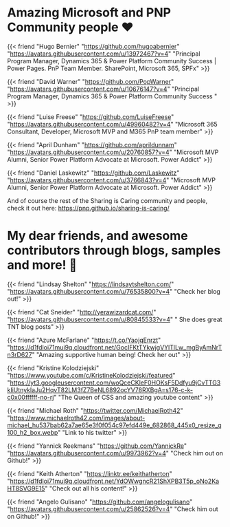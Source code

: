 
# Amazing Microsoft and PNP Community people :heart:

{{< friend "Hugo Bernier" "https://github.com/hugoabernier" "https://avatars.githubusercontent.com/u/13972467?v=4" "Principal Program Manager, Dynamics 365 & Power Platform Community Success | Power Pages. PnP Team Member. SharePoint, Microsoft 365, SPFx" >}}

{{< friend "David Warner" "https://github.com/PopWarner" "https://avatars.githubusercontent.com/u/10676147?v=4" "Principal Program Manager, Dynamics 365 & Power Platform Community Success " >}}

{{< friend "Luise Freese" "https://github.com/LuiseFreese" "https://avatars.githubusercontent.com/u/49960482?v=4" "Microsoft 365 Consultant, Developer, Microsoft MVP and M365 PnP team member" >}}

{{< friend "April Dunham" "https://github.com/aprildunnam" "https://avatars.githubusercontent.com/u/20760857?v=4" "Microsoft MVP Alumni, Senior Power Platform Advocate at Microsoft. Power Addict" >}}

{{< friend "Daniel Laskewitz" "https://github.com/Laskewitz" "https://avatars.githubusercontent.com/u/3766843?v=4" "Microsoft MVP Alumni, Senior Power Platform Advocate at Microsoft. Power Addict" >}}

And of course the rest of the Sharing is Caring community and people, check it out here: https://pnp.github.io/sharing-is-caring/

# My dear friends, and awesome contributors through blogs, samples and more! :pray:

{{< friend "Lindsay Shelton" "https://lindsaytshelton.com/" "https://avatars.githubusercontent.com/u/76535800?v=4" "Check her blog out!" >}}

{{< friend "Cat Sneider" "http://yerawizardcat.com/" "https://avatars.githubusercontent.com/u/80845533?v=4" " She does great TNT blog posts" >}}

{{< friend "Azure McFarlane" "https://t.co/YaojqEnrzt" "https://d1fdloi71mui9q.cloudfront.net/GocIFKtTYkwjgVYlTlLw_mgByAmNrTn3rD627" "Amazing supportive human being! Check her out" >}}

{{< friend "Kristine Kolodziejski" "https://www.youtube.com/c/KristineKolodziejski/featured" "https://yt3.googleusercontent.com/woQceCKleF0HOKsF5Ddfyu9jCvTTG3kIiUtnyklaJu2HqvT82LM3fZ7BeNL6892ocYV78RXBgA=s176-c-k-c0x00ffffff-no-rj" "The Queen of CSS and amazing youtube content" >}}

{{< friend "Michael Roth" "https://twitter.com/MichaelRoth42" "https://www.michaelroth42.com/images/about-michael_hu537bab62a7ae65e3f0f054c97efd449e_682868_445x0_resize_q100_h2_box.webp" "Link to his twitter" >}}

{{< friend "Yannick Reekmans" "https://github.com/YannickRe" "https://avatars.githubusercontent.com/u/9973962?v=4" "Check him out on Github!" >}}

{{< friend "Keith Atherton" "https://linktr.ee/keithatherton" "https://d1fdloi71mui9q.cloudfront.net/YdOWwgncR21ShXPB3T5p_oNo2KaHT8SVG9E15" "Check out all his content!" >}} 

{{< friend "Angelo Gulisano" "https://github.com/angelogulisano" "https://avatars.githubusercontent.com/u/25862526?v=4" "Check him out on Github!" >}}